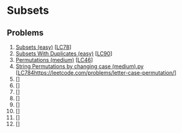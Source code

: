 # Subsets

## Problems

1. [Subsets (easy)]()
[[LC78](https://leetcode.com/problems/subsets/)]
1. [Subsets With Duplicates (easy)]()
[[LC90](https://leetcode.com/problems/subsets-ii/)]
1. [Permutations (medium)]()
[[LC46](https://leetcode.com/problems/permutations/)]
1. [String Permutations by changing case (medium).py]()
[[LC784]()https://leetcode.com/problems/letter-case-permutation/]
1. []()
[[]()]
1. []()
[[]()]
1. []()
[[]()]
1. []()
[[]()]
1. []()
[[]()]
1. []()
[[]()]
1. []()
[[]()]
1. []()
[[]()]
